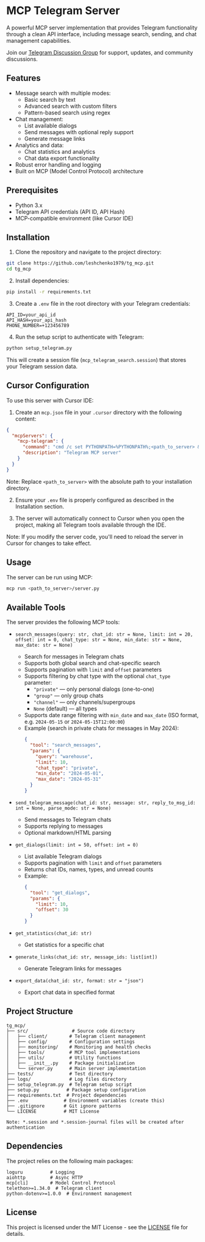 # MCP Telegram Server

A powerful MCP server implementation that provides Telegram functionality through a clean API interface, including message search, sending, and chat management capabilities.

Join our [Telegram Discussion Group](https://t.me/mcp_telegram) for support, updates, and community discussions.

## Features

- Message search with multiple modes:
  - Basic search by text
  - Advanced search with custom filters
  - Pattern-based search using regex
- Chat management:
  - List available dialogs
  - Send messages with optional reply support
  - Generate message links
- Analytics and data:
  - Chat statistics and analytics
  - Chat data export functionality
- Robust error handling and logging
- Built on MCP (Model Control Protocol) architecture

## Prerequisites

- Python 3.x
- Telegram API credentials (API ID, API Hash)
- MCP-compatible environment (like Cursor IDE)

## Installation

1. Clone the repository and navigate to the project directory:
```bash
git clone https://github.com/leshchenko1979/tg_mcp.git
cd tg_mcp
```

2. Install dependencies:
```bash
pip install -r requirements.txt
```

3. Create a `.env` file in the root directory with your Telegram credentials:
```env
API_ID=your_api_id
API_HASH=your_api_hash
PHONE_NUMBER=+123456789
```

4. Run the setup script to authenticate with Telegram:
```bash
python setup_telegram.py
```

This will create a session file (`mcp_telegram_search.session`) that stores your Telegram session data.

## Cursor Configuration

To use this server with Cursor IDE:

1. Create an `mcp.json` file in your `.cursor` directory with the following content:
```json
{
  "mcpServers": {
    "mcp-telegram": {
      "command": "cmd /c set PYTHONPATH=%PYTHONPATH%;<path_to_server> && mcp run <path_to_server>/src/server.py",
      "description": "Telegram MCP server"
    }
  }
}
```

Note: Replace `<path_to_server>` with the absolute path to your installation directory.

2. Ensure your `.env` file is properly configured as described in the Installation section.

3. The server will automatically connect to Cursor when you open the project, making all Telegram tools available through the IDE.

Note: If you modify the server code, you'll need to reload the server in Cursor for changes to take effect.

## Usage

The server can be run using MCP:

```bash
mcp run <path_to_server>/server.py
```

## Available Tools

The server provides the following MCP tools:

- `search_messages(query: str, chat_id: str = None, limit: int = 20, offset: int = 0, chat_type: str = None, min_date: str = None, max_date: str = None)`
  - Search for messages in Telegram chats
  - Supports both global search and chat-specific search
  - Supports pagination with `limit` and `offset` parameters
  - Supports filtering by chat type with the optional `chat_type` parameter:
    - `"private"` — only personal dialogs (one-to-one)
    - `"group"` — only group chats
    - `"channel"` — only channels/supergroups
    - `None` (default) — all types
  - Supports date range filtering with `min_date` and `max_date` (ISO format, e.g. `2024-05-15` or `2024-05-15T12:00:00`)
  - Example (search in private chats for messages in May 2024):
    ```json
    {
      "tool": "search_messages",
      "params": {
        "query": "warehouse",
        "limit": 10,
        "chat_type": "private",
        "min_date": "2024-05-01",
        "max_date": "2024-05-31"
      }
    }
    ```

- `send_telegram_message(chat_id: str, message: str, reply_to_msg_id: int = None, parse_mode: str = None)`
  - Send messages to Telegram chats
  - Supports replying to messages
  - Optional markdown/HTML parsing

- `get_dialogs(limit: int = 50, offset: int = 0)`
  - List available Telegram dialogs
  - Supports pagination with `limit` and `offset` parameters
  - Returns chat IDs, names, types, and unread counts
  - Example:
    ```json
    {
      "tool": "get_dialogs",
      "params": {
        "limit": 10,
        "offset": 30
      }
    }
    ```

- `get_statistics(chat_id: str)`
  - Get statistics for a specific chat

- `generate_links(chat_id: str, message_ids: list[int])`
  - Generate Telegram links for messages

- `export_data(chat_id: str, format: str = "json")`
  - Export chat data in specified format

## Project Structure

```
tg_mcp/
├── src/                # Source code directory
│   ├── client/        # Telegram client management
│   ├── config/        # Configuration settings
│   ├── monitoring/    # Monitoring and health checks
│   ├── tools/         # MCP tool implementations
│   ├── utils/         # Utility functions
│   ├── __init__.py    # Package initialization
│   └── server.py      # Main server implementation
├── tests/             # Test directory
├── logs/              # Log files directory
├── setup_telegram.py  # Telegram setup script
├── setup.py          # Package setup configuration
├── requirements.txt  # Project dependencies
├── .env             # Environment variables (create this)
├── .gitignore       # Git ignore patterns
└── LICENSE          # MIT License

Note: *.session and *.session-journal files will be created after authentication
```

## Dependencies

The project relies on the following main packages:
```
loguru          # Logging
aiohttp         # Async HTTP
mcp[cli]        # Model Control Protocol
telethon>=1.34.0  # Telegram client
python-dotenv>=1.0.0  # Environment management
```

## License

This project is licensed under the MIT License - see the [LICENSE](LICENSE) file for details.
